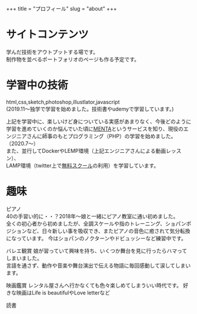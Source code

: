 +++
title = "プロフィール"
slug = "about"
+++

# サイトコンテンツ  
学んだ技術をアウトプットする場です。  
制作物を並べるポートフォリオのページも作る予定です。  

# 学習中の技術
html,css,sketch,photoshop,illustlator,javascript  
(2019.11〜独学で学習を始めました。技術書やudemyで学習しています。)  

上記を学習中に、楽しいけど身についている実感があまりなく、今後どのように学習を進めていくのか悩んでいた頃に[MENTA](https://menta.work/)というサービスを知り、現役のエンジニアさんに師事のもとプログラミング（PHP）の学習を始めました。（2020.7〜）  
また、並行してDockerやLEMP環境（上記エンジニアさんによる動画レッスン）、  
LAMP環境（twitter上で[無料スクール](https://github.com/yotaro-ok/yps)の利用）を学習しています。

# 趣味
ピアノ  
40の手習い的に・・？2018年〜娘と一緒にピアノ教室に通い初めました。  
全くの初心者から初めましたが、全調スケールや指のトレーニング、ショパンポジションなど、日々新しい事を吸収でき、またピアノの音色に癒されて気分転換になっています。
今はショパンのノクターンやドビュッシーなど練習中です。  

バレエ観賞
娘が習っていて興味を持ち、いくつか舞台を見に行ったらハマってしまいました。  
言語を通さず、動作や音楽や舞台演出で伝える物語に毎回感動して涙してしまいます。  

映画鑑賞
レンタル屋さんへ行かなくても色々楽しめてしまういい時代です。
好きな映画はLife is beautifulやLove letterなど

読書  